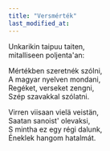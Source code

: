 ```yaml
---
title: "Versmérték"
last_modified_at:
---  
```


Unkarikin taipuu taiten,  
mitalliseen poljenta'an:  

Mértékben szeretnék szólni,  
A magyar nyelven mondani,  
Regéket, verseket zengni,  
Szép szavakkal szólatni.  

Virren viisaan vielä veistän,  
Saatan sanoist' olevaksi,  
S mintha ez egy régi dalunk,  
Éneklek hangom hatalmát.  